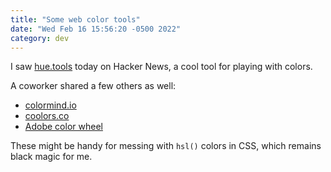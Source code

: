 ```yaml
---
title: "Some web color tools"
date: "Wed Feb 16 15:56:20 -0500 2022"
category: dev
---
```


I saw [hue.tools][1] today on Hacker News, a cool tool for playing with
colors.

A coworker shared a few others as well:

- [colormind.io][2]
- [coolors.co][3]
- [Adobe color wheel][4]

These might be handy for messing with `hsl()` colors in CSS, which remains
black magic for me.

[1]: https://hue.tools/
[2]: http://colormind.io/
[3]: https://coolors.co/dbcfb0-bfc8ad-90b494-718f94-545775
[4]: https://color.adobe.com/create/color-wheel
